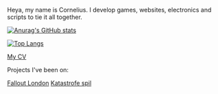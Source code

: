 Heya, my name is Cornelius.
I develop games, websites, electronics and scripts to tie it all together.

[![Anurag's GitHub stats](https://github-readme-stats.vercel.app/api?username=coffandro)](https://github.com/anuraghazra/github-readme-stats)

[![Top Langs](https://github-readme-stats.vercel.app/api/top-langs/?username=coffandro)](https://github.com/anuraghazra/github-readme-stats)

[My CV](https://coffandro.github.io/CV.html)

Projects I've been on:

[Fallout London](https://fallout4london.com/)
[Katastrofe spil](https://katastrofespil.github.io/)
